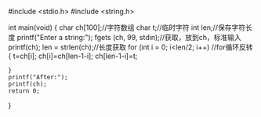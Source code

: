 #include <stdio.h>
#include <string.h>

 int main(void) 
 {
 	char ch[100];//字符数组 
	char t;//临时字符 
	int len;//保存字符长度 
	printf("Enter a string:");
	fgets (ch, 99, stdin);//获取，放到ch，标准输入 
    printf(ch);
	len = strlen(ch);//长度获取 
	for (int i = 0; i<len/2; i++) //for循环反转 
	{
		t=ch[i];
		ch[i]=ch[len-1-i];
		ch[len-1-i]=t;
		
		
		
	}
	printf("After:");
	printf(ch);
 	return 0;
 	
 	
 	
 }
